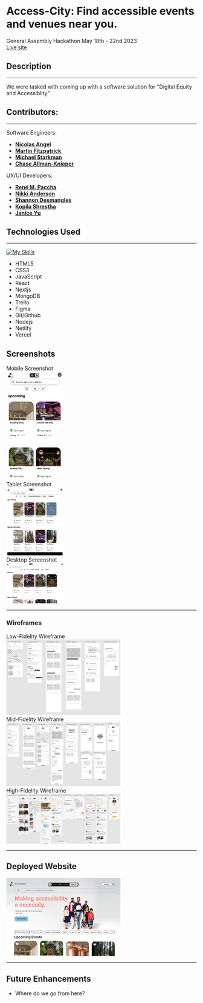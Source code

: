 
# Access-City: Find accessible events and venues near you.
General Assembly Hackathon May 18th - 22nd 2023
</br>
<a href="https://all-access-client.vercel.app/">
Live site
</a>

## Description
***
We were tasked with coming up with a software solution for "Digital Equity and Accessiblity"
## Contributors: 
***
Software Engineers:

* **[Nicolas Angel](https://github.com/nangel42)**
* **[Martin Fitzpatrick](https://github.com/krsnamara)**
* **[Michael Starkman](https://github.com/MichaelStarkman)**
* **[Chase Allman-Knieper](https://github.com/achasek/)**

UX/UI Developers:
* **[René M. Paccha](https://www.renepacchaux.com)**
* **[Nikki Anderson](https://www.linkedin.com/in/nikki-design/)**
* **[Shannon Desmangles](https://www.shannondesmangles.com)**
* **[Kopila Shrestha](https://www.kopilashresthaa.com/)**
* **[Janice Yu](https://www.janiceyu.com/)**
## Technologies Used
***

[![My Skills](https://skillicons.dev/icons?i=html,css,js,react,next,git,github,nodejs,mongodb,figma,netlify,vercel,supabase,vscode&perline=7)](https://skillicons.dev)

- HTML5
- CSS3
- JavaScript
- React
- Nextjs
- MongoDB
- Trello
- Figma
- Git/Github
- Nodejs
- Netlify
- Vercel
## Screenshots
Mobile Screenshot
</br>
<img src="src/assets/screenshot-mobile.png" width="30%" height="30%">
</br>
Tablet Screenshot
</br>
<img src="src/assets/screenshot-tablet.png" width="30%" height="30%">
</br>
Desktop Screenshot
</br>
<img src="src/assets/screenshot-desktop.png" width="30%" height="30%">
</br>
***
### Wireframes
Low-Fidelity Wireframe
</br>
<img src="src/assets/lofi-wireframe.png"  width="60%" height="30%">
</br>
Mid-Fidelity Wireframe
</br>
<img src="src/assets/midfi-wireframe.png"  width="60%" height="30%">
</br>
High-Fidelity Wireframe
</br>
<img src="src/assets/hifi-wireframe.png"  width="60%" height="30%">
</br>
***
## Deployed Website
<a href="https://all-access-client.vercel.app/">
<img src="src/assets/homepage-logged-out.jpg"  width="60%" height="30%">
</a>

***
## Future Enhancements
- Where do we go from here?